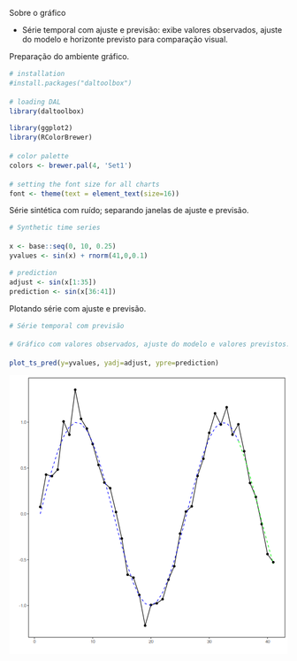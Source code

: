 Sobre o gráfico
- Série temporal com ajuste e previsão: exibe valores observados, ajuste do modelo e horizonte previsto para comparação visual.

Preparação do ambiente gráfico.

``` r
# installation 
#install.packages("daltoolbox")

# loading DAL
library(daltoolbox) 
```


``` r
library(ggplot2)
library(RColorBrewer)

# color palette
colors <- brewer.pal(4, 'Set1')

# setting the font size for all charts
font <- theme(text = element_text(size=16))
```

Série sintética com ruído; separando janelas de ajuste e previsão.

``` r
# Synthetic time series

x <- base::seq(0, 10, 0.25)
yvalues <- sin(x) + rnorm(41,0,0.1)
```


``` r
# prediction
adjust <- sin(x[1:35])
prediction <- sin(x[36:41])
```

Plotando série com ajuste e previsão.

``` r
# Série temporal com previsão

# Gráfico com valores observados, ajuste do modelo e valores previstos. 

plot_ts_pred(y=yvalues, yadj=adjust, ypre=prediction)
```

![plot of chunk unnamed-chunk-5](fig/grf_ts_pred/unnamed-chunk-5-1.png)
